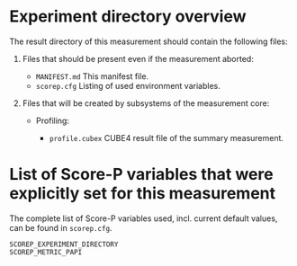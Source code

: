 # Experiment directory overview

The result directory of this measurement should contain the following files:

   1. Files that should be present even if the measurement aborted:

      * `MANIFEST.md`           This manifest file.
      * `scorep.cfg`            Listing of used environment variables.

   2. Files that will be created by subsystems of the measurement core:

      * Profiling:

        * `profile.cubex`       CUBE4 result file of the summary measurement.

# List of Score-P variables that were explicitly set for this measurement

The complete list of Score-P variables used, incl. current default values,
can be found in `scorep.cfg`.

    SCOREP_EXPERIMENT_DIRECTORY
    SCOREP_METRIC_PAPI
